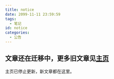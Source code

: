 ```yaml
---
title: notice
date: 2099-11-11 23:59:59
tags:
  - 笔记
id: notice
categories:
  - 公告
---
```


## 文章还在迁移中，更多旧文章见[主页](https://192.144.167.243/)

主页已停止更新，新文章都在这里。
